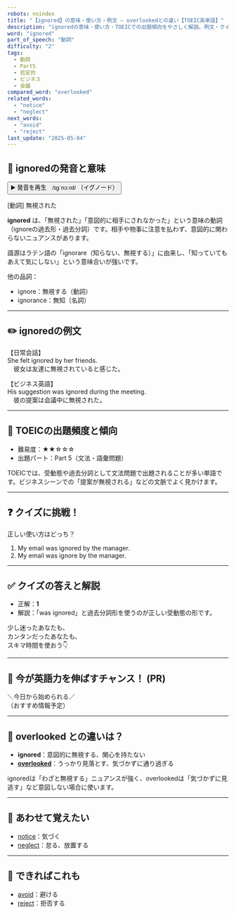 ```yaml
---
robots: noindex
title: "【ignored】の意味・使い方・例文 ― overlookedとの違い【TOEIC英単語】"
description: "ignoredの意味・使い方・TOEICでの出題傾向をやさしく解説。例文・クイズ付きでoverlookedとの違いもわかりやすく学べます。"
word: "ignored"
part_of_speech: "動詞"
difficulty: "2"
tags:
  - 動詞
  - Part5
  - 否定的
  - ビジネス
  - 会議
compared_word: "overlooked"
related_words:
  - "notice"
  - "neglect"
next_words:
  - "avoid"
  - "reject"
last_update: "2025-05-04"
---
```


## 🔰 ignoredの発音と意味

<button class="play-audio" onclick="playTTS('ignored')">
  <span class="play-audio-main">
    ▶️ 発音を再生　/ɪɡˈnɔːrd/
  </span>
  <span class="play-audio-sub">
    （イグノード）
  </span>
</button>

[動詞] 無視された

**ignored** は、「無視された」「意図的に相手にされなかった」という意味の動詞（ignoreの過去形・過去分詞）です。相手や物事に注意を払わず、意図的に関わらないニュアンスがあります。

語源はラテン語の「ignorare（知らない、無視する）」に由来し、「知っていてもあえて気にしない」という意味合いが強いです。

他の品詞：  
- ignore：無視する（動詞）
- ignorance：無知（名詞）

---

## ✏️ ignoredの例文

【日常会話】  
She felt ignored by her friends.  
　彼女は友達に無視されていると感じた。

【ビジネス英語】  
His suggestion was ignored during the meeting.  
　彼の提案は会議中に無視された。

---

## 🎯 TOEICの出題頻度と傾向

- 難易度：★★☆☆☆
- 出題パート：Part 5（文法・語彙問題）

TOEICでは、受動態や過去分詞として文法問題で出題されることが多い単語です。ビジネスシーンでの「提案が無視される」などの文脈でよく見かけます。

---

## ❓ クイズに挑戦！

正しい使い方はどっち？

1. My email was ignored by the manager.  
2. My email was ignore by the manager.

---

## ✅ クイズの答えと解説

- 正解：**1**
- 解説：「was ignored」と過去分詞形を使うのが正しい受動態の形です。

少し迷ったあなたも、  
カンタンだったあなたも、  
スキマ時間を使おう👇️

---

## 🚀 今が英語力を伸ばすチャンス！ (PR)

<div class="info-center">
＼今日から始められる／<br>  
（おすすめ情報予定）
</div>

---

## 🤔  overlooked との違いは？

- **ignored**：意図的に無視する、関心を持たない
- **[overlooked](/word/overlooked)**：うっかり見落とす、気づかずに通り過ぎる

ignoredは「わざと無視する」ニュアンスが強く、overlookedは「気づかずに見逃す」など意図しない場合に使います。

---

## 🧩 あわせて覚えたい

- [notice](/word/notice)：気づく
- [neglect](/word/neglect)：怠る、放置する

---

## 📖 できればこれも

- [avoid](/word/avoid)：避ける
- [reject](/word/reject)：拒否する

<!-- cvid: aid17_bid10 -->
